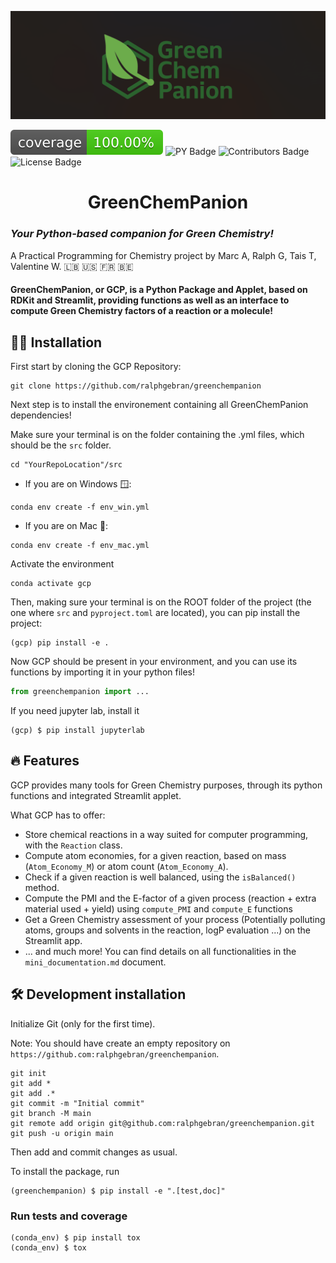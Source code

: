 ![Project Logo](assets/banner.png)

![Coverage Status](assets/coverage-badge.svg)
![PY Badge](https://img.shields.io/badge/Python-3.10-blue?logo=python&logoColor=orange)
![Contributors Badge](https://img.shields.io/badge/Contributors-4-white)
![License Badge](https://img.shields.io/badge/License-MIT-red)

<h1 align="center">
GreenChemPanion
</h1>

### *Your Python-based companion for Green Chemistry!*
A Practical Programming for Chemistry project by Marc A, Ralph G, Tais T, Valentine W. 🇱🇧 🇺🇸 🇫🇷 🇧🇪
<br>


#### **GreenChemPanion**, or **GCP**, is a Python Package and Applet, based on RDKit and Streamlit, providing functions as well as an interface to compute Green Chemistry factors of a reaction or a molecule!


## 👩‍💻 Installation

First start by cloning the GCP Repository:
```
git clone https://github.com/ralphgebran/greenchempanion
```

Next step is to install the environement containing all GreenChemPanion dependencies!

Make sure your terminal is on the folder containing the .yml files, which should be the `src` folder.
```
cd "YourRepoLocation"/src
```

- If you are on Windows 🪟:
```
conda env create -f env_win.yml
```

- If you are on Mac 🍏:
```
conda env create -f env_mac.yml
```

Activate the environment
```
conda activate gcp
```

Then, making sure your terminal is on the ROOT folder of the project (the one where `src` and `pyproject.toml` are located), you can pip install the project:
```
(gcp) pip install -e .
```

Now GCP should be present in your environment, and you can use its functions by importing it in your python files!
```python
from greenchempanion import ...
```

If you need jupyter lab, install it 

```
(gcp) $ pip install jupyterlab
```

## 🔥 Features
GCP provides many tools for Green Chemistry purposes, through its python functions and integrated Streamlit applet.

What GCP has to offer:
- Store chemical reactions in a way suited for computer programming, with the `Reaction` class.
- Compute atom economies, for a given reaction, based on mass (`Atom_Economy_M`) or atom count (`Atom_Economy_A`).
- Check if a given reaction is well balanced, using the `isBalanced()` method.
- Compute the PMI and the E-factor of a given process (reaction + extra material used + yield) using `compute_PMI` and `compute_E` functions
- Get a Green Chemistry assessment of your process (Potentially polluting atoms, groups and solvents in the reaction, logP  evaluation ...) on the Streamlit app.
- ... and much more! You can find details on all functionalities in the `mini_documentation.md` document.


## 🛠️ Development installation

Initialize Git (only for the first time). 

Note: You should have create an empty repository on `https://github.com:ralphgebran/greenchempanion`.

```
git init
git add * 
git add .*
git commit -m "Initial commit" 
git branch -M main
git remote add origin git@github.com:ralphgebran/greenchempanion.git 
git push -u origin main
```

Then add and commit changes as usual. 

To install the package, run

```
(greenchempanion) $ pip install -e ".[test,doc]"
```

### Run tests and coverage

```
(conda_env) $ pip install tox
(conda_env) $ tox
```
